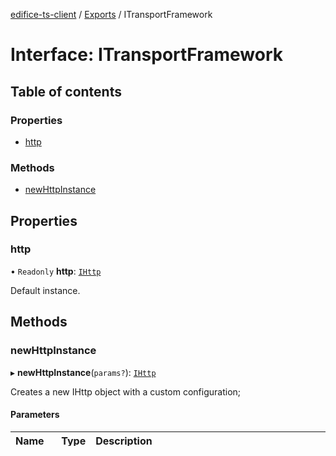 [edifice-ts-client](../README.md) / [Exports](../modules.md) / ITransportFramework

# Interface: ITransportFramework

## Table of contents

### Properties

- [http](ITransportFramework.md#http)

### Methods

- [newHttpInstance](ITransportFramework.md#newhttpinstance)

## Properties

### http

• `Readonly` **http**: [`IHttp`](IHttp.md)

Default instance.

## Methods

### newHttpInstance

▸ **newHttpInstance**(`params?`): [`IHttp`](IHttp.md)

Creates a new IHttp object with a custom configuration;

#### Parameters

| Name | Type | Description |
| :------ | :------ | :------ |
| `params?` | `any` | see available options at https://axios-http.com/docs/req_config |

#### Returns

[`IHttp`](IHttp.md)
